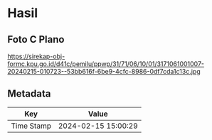 # Hasil

## Foto C Plano

https://sirekap-obj-formc.kpu.go.id/d41c/pemilu/ppwp/31/71/06/10/01/3171061001007-20240215-010723--53bb616f-6be9-4cfc-8986-0df7cda1c13c.jpg


## Metadata

| Key        | Value               |
| ---------- | ------------------- |
| Time Stamp | 2024-02-15 15:00:29 |



